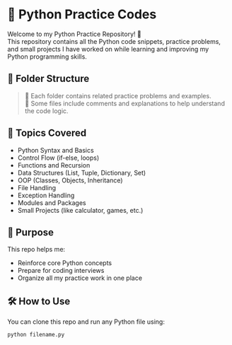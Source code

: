 # 🐍 Python Practice Codes

Welcome to my Python Practice Repository! 👋  
This repository contains all the Python code snippets, practice problems, and small projects I have worked on while learning and improving my Python programming skills.

## 📁 Folder Structure


> 🔹 Each folder contains related practice problems and examples.  
> 🔹 Some files include comments and explanations to help understand the code logic.

## 🚀 Topics Covered

- Python Syntax and Basics
- Control Flow (if-else, loops)
- Functions and Recursion
- Data Structures (List, Tuple, Dictionary, Set)
- OOP (Classes, Objects, Inheritance)
- File Handling
- Exception Handling
- Modules and Packages
- Small Projects (like calculator, games, etc.)

## 📌 Purpose

This repo helps me:

- Reinforce core Python concepts
- Prepare for coding interviews
- Organize all my practice work in one place

## 🛠️ How to Use

You can clone this repo and run any Python file using:
```bash
python filename.py
